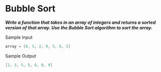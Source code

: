# Bubble Sort

**_Write a function that takes in an array of integers and returns a sorted version of that array. Use the Bubble Sort algorithm to sort the array._**

Sample Input

```go
array = [8, 5, 2, 9, 5, 6, 3]
```

Sample Output

```go
[2, 3, 5, 5, 6, 8, 9]
```
